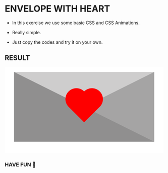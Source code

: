 # ENVELOPE WITH HEART

- In this exercise we use some basic CSS and CSS Animations.

- Really simple.

- Just copy the codes and try it on your own.

## RESULT

<img src="https://github.com/emreozturanli/Basic-CSS-Drawings-Shapes/blob/master/Envelope%20With%20Heart/envelope_wtih_heart.gif" />

### HAVE FUN 🤪
